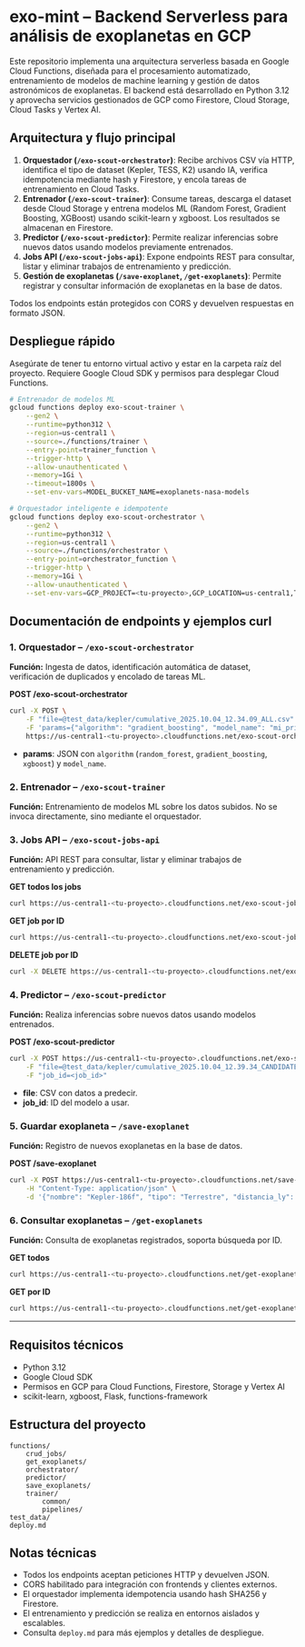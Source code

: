 # exo-mint – Backend Serverless para análisis de exoplanetas en GCP
Este repositorio implementa una arquitectura serverless basada en Google Cloud Functions, diseñada para el procesamiento automatizado, entrenamiento de modelos de machine learning y gestión de datos astronómicos de exoplanetas. El backend está desarrollado en Python 3.12 y aprovecha servicios gestionados de GCP como Firestore, Cloud Storage, Cloud Tasks y Vertex AI.

## Arquitectura y flujo principal

1. **Orquestador (`/exo-scout-orchestrator`)**: Recibe archivos CSV vía HTTP, identifica el tipo de dataset (Kepler, TESS, K2) usando IA, verifica idempotencia mediante hash y Firestore, y encola tareas de entrenamiento en Cloud Tasks.
2. **Entrenador (`/exo-scout-trainer`)**: Consume tareas, descarga el dataset desde Cloud Storage y entrena modelos ML (Random Forest, Gradient Boosting, XGBoost) usando scikit-learn y xgboost. Los resultados se almacenan en Firestore.
3. **Predictor (`/exo-scout-predictor`)**: Permite realizar inferencias sobre nuevos datos usando modelos previamente entrenados.
4. **Jobs API (`/exo-scout-jobs-api`)**: Expone endpoints REST para consultar, listar y eliminar trabajos de entrenamiento y predicción.
5. **Gestión de exoplanetas (`/save-exoplanet`, `/get-exoplanets`)**: Permite registrar y consultar información de exoplanetas en la base de datos.

Todos los endpoints están protegidos con CORS y devuelven respuestas en formato JSON.
## Despliegue rápido
Asegúrate de tener tu entorno virtual activo y estar en la carpeta raíz del proyecto. Requiere Google Cloud SDK y permisos para desplegar Cloud Functions.
```bash
# Entrenador de modelos ML
gcloud functions deploy exo-scout-trainer \
	--gen2 \
	--runtime=python312 \
	--region=us-central1 \
	--source=./functions/trainer \
	--entry-point=trainer_function \
	--trigger-http \
	--allow-unauthenticated \
	--memory=1Gi \
	--timeout=1800s \
	--set-env-vars=MODEL_BUCKET_NAME=exoplanets-nasa-models

# Orquestador inteligente e idempotente
gcloud functions deploy exo-scout-orchestrator \
	--gen2 \
	--runtime=python312 \
	--region=us-central1 \
	--source=./functions/orchestrator \
	--entry-point=orchestrator_function \
	--trigger-http \
	--memory=1Gi \
	--allow-unauthenticated \
	--set-env-vars=GCP_PROJECT=<tu-proyecto>,GCP_LOCATION=us-central1,TASKS_QUEUE=exo-scout-queue,TRAINER_FUNCTION_URL=<url-trainer>
```

## Documentación de endpoints y ejemplos curl

### 1. Orquestador – `/exo-scout-orchestrator`
**Función:** Ingesta de datos, identificación automática de dataset, verificación de duplicados y encolado de tareas ML.

**POST /exo-scout-orchestrator**
```bash
curl -X POST \
	-F "file=@test_data/kepler/cumulative_2025.10.04_12.34.09_ALL.csv" \
	-F 'params={"algorithm": "gradient_boosting", "model_name": "mi_primer_modelo_kepler"}' \
	https://us-central1-<tu-proyecto>.cloudfunctions.net/exo-scout-orchestrator
```
- **params**: JSON con `algorithm` (`random_forest`, `gradient_boosting`, `xgboost`) y `model_name`.

### 2. Entrenador – `/exo-scout-trainer`
**Función:** Entrenamiento de modelos ML sobre los datos subidos. No se invoca directamente, sino mediante el orquestador.

### 3. Jobs API – `/exo-scout-jobs-api`
**Función:** API REST para consultar, listar y eliminar trabajos de entrenamiento y predicción.

**GET todos los jobs**
```bash
curl https://us-central1-<tu-proyecto>.cloudfunctions.net/exo-scout-jobs-api/jobs
```

**GET job por ID**
```bash
curl https://us-central1-<tu-proyecto>.cloudfunctions.net/exo-scout-jobs-api/jobs/<job_id>
```

**DELETE job por ID**
```bash
curl -X DELETE https://us-central1-<tu-proyecto>.cloudfunctions.net/exo-scout-jobs-api/jobs/<job_id>
```

### 4. Predictor – `/exo-scout-predictor`
**Función:** Realiza inferencias sobre nuevos datos usando modelos entrenados.

**POST /exo-scout-predictor**
```bash
curl -X POST https://us-central1-<tu-proyecto>.cloudfunctions.net/exo-scout-predictor \
	-F "file=@test_data/kepler/cumulative_2025.10.04_12.39.34_CANDIDATE.csv" \
	-F "job_id=<job_id>"
```
- **file**: CSV con datos a predecir.
- **job_id**: ID del modelo a usar.

### 5. Guardar exoplaneta – `/save-exoplanet`
**Función:** Registro de nuevos exoplanetas en la base de datos.

**POST /save-exoplanet**
```bash
curl -X POST https://us-central1-<tu-proyecto>.cloudfunctions.net/save-exoplanet \
	-H "Content-Type: application/json" \
	-d '{"nombre": "Kepler-186f", "tipo": "Terrestre", "distancia_ly": 500}'
```

### 6. Consultar exoplanetas – `/get-exoplanets`
**Función:** Consulta de exoplanetas registrados, soporta búsqueda por ID.

**GET todos**
```bash
curl https://us-central1-<tu-proyecto>.cloudfunctions.net/get-exoplanets
```

**GET por ID**
```bash
curl https://us-central1-<tu-proyecto>.cloudfunctions.net/get-exoplanets/<exoplanet_id>
```

---

## Requisitos técnicos

- Python 3.12
- Google Cloud SDK
- Permisos en GCP para Cloud Functions, Firestore, Storage y Vertex AI
- scikit-learn, xgboost, Flask, functions-framework

## Estructura del proyecto

```
functions/
	crud_jobs/
	get_exoplanets/
	orchestrator/
	predictor/
	save_exoplanets/
	trainer/
		common/
		pipelines/
test_data/
deploy.md
```

## Notas técnicas

- Todos los endpoints aceptan peticiones HTTP y devuelven JSON.
- CORS habilitado para integración con frontends y clientes externos.
- El orquestador implementa idempotencia usando hash SHA256 y Firestore.
- El entrenamiento y predicción se realiza en entornos aislados y escalables.
- Consulta `deploy.md` para más ejemplos y detalles de despliegue.
